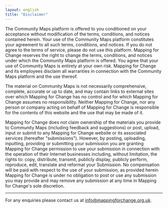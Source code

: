 ```yaml
---
layout: english
title: "Disclaimer"
---
```


The Community Maps platform is offered to you conditioned on your acceptance without modification of the terms, conditions, and notices contained herein. Your use of the Community Maps platform constitutes your agreement to all such terms, conditions, and notices. If you do not agree to the terms of service, please do not use this platform. Mapping for Change reserves the right to change the terms, conditions, and notices under which the Community Maps platform is offered. You agree that your use of Community Maps is entirely at your own risk. Mapping for Change and its employees disclaim all warranties in connection with the Community Maps platform and the use thereof.

The material on Community Maps is not necessarily comprehensive, complete, accurate or up to date, and may contain links to external sites over which Mapping for Change has no control and for which Mapping for Change assumes no responsibility. Neither Mapping for Change, nor any person or company acting on behalf of Mapping for Change is responsible for the contents of this website and the use that may be made of it.

Mapping for Change does not claim ownership of the materials you provide to Community Maps (including feedback and suggestions) or post, upload, input or submit to any Mapping for Change website or its associated services (hereafter "submissions"). However, by posting, uploading, inputting, providing or submitting your submission you are granting Mapping for Change permission to use your submission in connection with the operation of their Internet businesses including, without limitation, the rights to: copy, distribute, transmit, publicly display, publicly perform, reproduce, edit, translate and reformat your Submission. No compensation will be paid with respect to the use of your submission, as provided herein Mapping for Change is under no obligation to post or use any submission you may provide and may remove any submission at any time in Mapping for Change's sole discretion.

---

For any enquiries please contact us at [info@mappingforchange.org.uk](mailto:info@mappingforchange.org.uk).
